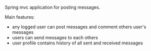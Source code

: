 Spring mvc application for posting messages.

Main features:
- any logged user can post messages and comment others user's messages
- users can send messages to each others
- user profile contains history of all sent and received messages
